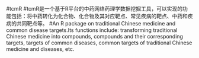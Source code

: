 #tcmR
#tcmR是一个基于R平台的中药网络药理学数据挖掘工具，可以实现的功能包括：将中药转化为化合物、化合物及其对应靶点、常见疾病的靶点、中药和疾病的共同靶点等。
#An R package on traditional Chinese medicine and common disease targets.Its functions include: transforming traditional Chinese medicine into compounds, compounds and their corresponding targets, targets of common diseases, common targets of traditional Chinese medicine and diseases, etc.


